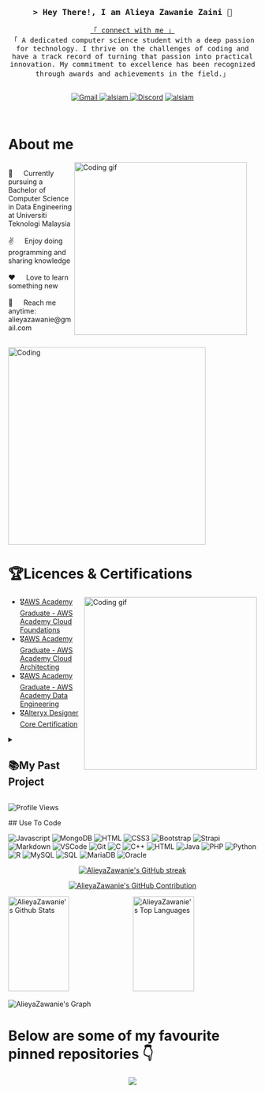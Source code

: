 <!-- Intro  -->
<h3 align="center">
        <samp>&gt; Hey There!, I am Alieya Zawanie Zaini 👋
        </samp>
</h3>


<p align="center"> 
  <samp>
    <a href="https://www.linkedin.com/in/alieya-zaini">「 connect with me 」</a>
    <br>
    「 A dedicated computer science student with a deep passion for technology. I thrive on the challenges of coding and have a track record of turning that passion into practical innovation. My commitment to excellence has been recognized through awards and achievements in the field.」
    <br>
    <br>
  </samp>
</p>


 
<p align="center">
 <a href="https://mail.google.com/mail/?view=cm&fs=1&tf=1&to=alieyazawanie@gmail.com" target="blank">
  <img alt="Gmail" src="https://img.shields.io/badge/Gmail-D14836?style=for-the-badge&logo=gmail&logoColor=white">
 </a>
 <a href="https://www.linkedin.com/in/alieya-zaini" target="_blank">
  <img src="https://img.shields.io/badge/LinkedIn-0077B5?style=for-the-badge&logo=linkedin&logoColor=white" alt="alsiam"/>
 </a>
 <a href="https://discord.com/users/843403498098786304" target="_blank">
  <img alt="Discord" src="https://img.shields.io/badge/Discord-5865F2?style=for-the-badge&logo=discord&logoColor=white"></a>
 <a href="https://instagram.com/aly.zwnie" target="_blank">
  <img src="https://img.shields.io/badge/Instagram-fe4164?style=for-the-badge&logo=instagram&logoColor=white" alt="alsiam" />
 </a>  
</p>
<br />

<!-- About Section -->
# About me
<div>
  <div style="float: left; margin-right: 20px;">
    <img align="right" width="350" src="/assets/programmer.gif" alt="Coding gif" />
    <p>
      💬 &emsp; Currently pursuing a Bachelor of Computer Science in Data Engineering at Universiti Teknologi Malaysia <br/><br/>
      ✌️ &emsp; Enjoy doing programming and sharing knowledge <br/><br/>
      ❤️ &emsp; Love to learn something new <br/><br/>
      📧 &emsp; Reach me anytime: alieyazawanie@gmail.com <br/><br/>
    </p>
  </div>
  
  <img alt="Coding" width="400" src="https://si.wsj.net/public/resources/images/OG-DV513_202002_M_20200221131814.gif" style="clear: both;" />
</div>


<!-- Certications -->
# 🏆Licences & Certifications

<div>
  <img align="right" width="350" src="/assets/programmer.gif" alt="Coding gif" />
  
  <ul>
    <li>🎖️<a href="https://www.credly.com/badges/df4e3719-21ac-44b7-adca-97baa71ceb1a/public_url">AWS Academy Graduate - AWS Academy Cloud Foundations</a></li>
    <li>🎖️<a href="https://www.credly.com/badges/03b0b7d3-a50f-44c6-8ef3-74cdae9221e2/public_url">AWS Academy Graduate - AWS Academy Cloud Architecting</a></li>
    <li>🎖️<a href="https://www.credly.com/badges/c0bed8f7-bf54-489b-8098-e9af2f785478/public_url">AWS Academy Graduate - AWS Academy Data Engineering</a></li>
    <li>🎖️<a href="https://www.credly.com/badges/40dd6629-00bd-43fd-b3c3-bea55f4ae6ba/public_url">Alteryx Designer Core Certification</a></li>
  </ul>
</div>

<details>
 <summary><h2>📚My Past Project</h2></summary>
<p align="left">
    <a href="https://github.com/AlieyaZawanie/Car-Booking-System"><img width="278" src="https://denvercoder1-github-readme-stats.vercel.app/api/pin?username=AlieyaZawanie&repo=Car-Booking-System&theme=react&bg_color=1F222E&title_color=BD93F9&hide_border=true&icon_color=F8D866&show_icons=false" alt="Car-Booking-System"></a>
    <a href="https://github.com/AlieyaZawanie/UTM-ATTENDANCE-SYSTEM"><img width="278" src="https://denvercoder1-github-readme-stats.vercel.app/api/pin?username=AlieyaZawanie&repo=UTM-ATTENDANCE-SYSTEM&theme=react&bg_color=1F222E&title_color=BD93F9&hide_border=true&icon_color=F8D866&show_icons=false" alt="UTM-ATTENDANCE-SYSTEM"></a>
    <a href="https://github.com/AlieyaZawanie/Coffee-Shop"><img width="278" src="https://denvercoder1-github-readme-stats.vercel.app/api/pin?username=AlieyaZawanie&repo=Coffee-Shop&theme=react&bg_color=1F222E&title_color=BD93F9&hide_border=true&icon_color=F8D866&show_icons=false" alt="Coffee-Shop"></a>
    <a href="https://github.com/AlieyaZawanie/KNIME-project-DataMining"><img width="278" src="https://denvercoder1-github-readme-stats.vercel.app/api/pin?username=AlieyaZawanie&repo=KNIME-project-DataMining&theme=react&bg_color=1F222E&title_color=BD93F9&hide_border=true&icon_color=F8D866&show_icons=false" alt="KNIME-project-DataMining"></a>
    <a href="https://github.com/AlieyaZawanie/Business-Intelligence-Project"><img width="278" src="https://denvercoder1-github-readme-stats.vercel.app/api/pin?username=AlieyaZawanie&repo=Business-Intelligence-Project&theme=react&bg_color=1F222E&title_color=BD93F9&hide_border=true&icon_color=F8D866&show_icons=false" alt="Business-Intelligence-Project"></a>
    <a href="https://github.com/AlieyaZawanie/Data-Queries-For-Analytic-Dashboard"><img width="278" src="https://denvercoder1-github-readme-stats.vercel.app/api/pin?username=AlieyaZawanie&repo=Data-Queries-For-Analytic-Dashboard&theme=react&bg_color=1F222E&title_color=BD93F9&hide_border=true&icon_color=F8D866&show_icons=false" alt="Data-Queries-For-Analytic-Dashboard"></a>
    <a href="https://github.com/AlieyaZawanie/Data-Analytic-Programming-LAB"><img width="278" src="https://denvercoder1-github-readme-stats.vercel.app/api/pin?username=AlieyaZawanie&repo=Data-Analytic-Programming-LAB&theme=react&bg_color=1F222E&title_color=BD93F9&hide_border=true&icon_color=F8D866&show_icons=false" alt="Data-Analytic-Programming-LAB"></a>
    <a href="https://github.com/AlieyaZawanie/Database-Programming-LAB"><img width="278" src="https://denvercoder1-github-readme-stats.vercel.app/api/pin?username=AlieyaZawanie&repo=Database-Programming-LAB&theme=react&bg_color=1F222E&title_color=BD93F9&hide_border=true&icon_color=F8D866&show_icons=false" alt="Database-Programming-LAB"></a>
    <a href="https://github.com/AlieyaZawanie/Data-Analytic-Programming-Project"><img width="278" src="https://denvercoder1-github-readme-stats.vercel.app/api/pin?username=AlieyaZawanie&repo=Data-Analytic-Programming-Project&theme=react&bg_color=1F222E&title_color=BD93F9&hide_border=true&icon_color=F8D866&show_icons=false" alt="Data-Analytic-Programming-Project"></a>
</p>


</details>

<p align="left"> <img src="https://komarev.com/ghpvc/?username=AlieyaZawanie&label=Profile%20views&color=0e75b6&style=flat" alt="Profile Views" /> </p>
## Use To Code


![Javascript](https://img.shields.io/badge/Javascript-F0DB4F?style=for-the-badge&labelColor=black&logo=javascript&logoColor=F0DB4F)
![MongoDB](https://img.shields.io/badge/MongoDB-4EA94B?style=for-the-badge&logo=mongodb&logoColor=white)
![HTML](https://img.shields.io/badge/HTML5-E34F26?style=for-the-badge&logo=html5&logoColor=white)
![CSS3](https://img.shields.io/badge/CSS3-1572B6?style=for-the-badge&logo=css3&logoColor=white)
![Bootstrap](https://img.shields.io/badge/Bootstrap-563D7C?style=for-the-badge&logo=bootstrap&logoColor=white)
![Strapi](https://img.shields.io/badge/strapi-2E7EEA?style=for-the-badge&logo=strapi&logoColor=white)
![Markdown](https://img.shields.io/badge/Markdown-000000?style=for-the-badge&logo=markdown&logoColor=white)
![VSCode](https://img.shields.io/badge/Visual_Studio-0078d7?style=for-the-badge&logo=visual%20studio&logoColor=white)
![Git](https://img.shields.io/badge/Git-F05032?style=for-the-badge&logo=git&logoColor=white)
![C](https://img.shields.io/badge/C-00599C?style=for-the-badge&logo=c&logoColor=white)
![C++](https://img.shields.io/badge/C++-00599C?style=for-the-badge&logo=c%2B%2B&logoColor=white)
![HTML](https://img.shields.io/badge/HTML5-E34F26?style=for-the-badge&logo=html5&logoColor=white)
![Java](https://img.shields.io/badge/Java-ED8B00?style=for-the-badge&logo=java&logoColor=white)
![PHP](https://img.shields.io/badge/PHP-777BB4?style=for-the-badge&logo=php&logoColor=white)
![Python](https://img.shields.io/badge/Python-3776AB?style=for-the-badge&logo=python&logoColor=white)
![R](https://img.shields.io/badge/R-276DC3?style=for-the-badge&logo=r&logoColor=white)
![MySQL](https://img.shields.io/badge/MySQL-4479A1?style=for-the-badge&logo=mysql&logoColor=white)
![SQL](https://img.shields.io/badge/SQL-4479A1?style=for-the-badge&logo=postgresql&logoColor=white)
![MariaDB](https://img.shields.io/badge/MariaDB-003545?style=for-the-badge&logo=mariadb&logoColor=white)
![Oracle](https://img.shields.io/badge/Oracle-F80000?style=for-the-badge&logo=oracle&logoColor=white)
<br/>

<p align="center">
  <a href="https://github.com/AlieyaZawanie">
    <img src="https://github-readme-streak-stats.herokuapp.com/?user=AlieyaZawanie&theme=radical&border=7F3FBF&background=0D1117" alt="AlieyaZawanie's GitHub streak"/>
  </a>
</p>

<p align="center">
  <a href="https://github.com/AlieyaZawanie">
    <img src="https://github-profile-summary-cards.vercel.app/api/cards/profile-details?username=AlieyaZawanie&theme=radical" alt="AlieyaZawanie's GitHub Contribution"/>
  </a>
</p>

<a> 
    <a href="https://github.com/AlieyaZawanie"><img alt="AlieyaZawanie's Github Stats" src="https://denvercoder1-github-readme-stats.vercel.app/api?username=AlieyaZawanie&show_icons=true&count_private=true&theme=react&border_color=7F3FBF&bg_color=0D1117&title_color=F85D7F&icon_color=F8D866" height="192px" width="49.5%"/></a>
  <a href="https://github.com/AlieyaZawanie"><img alt="AlieyaZawanie's Top Languages" src="https://denvercoder1-github-readme-stats.vercel.app/api/top-langs/?username=AlieyaZawanie&langs_count=8&layout=compact&theme=react&border_color=7F3FBF&bg_color=0D1117&title_color=F85D7F&icon_color=F8D866" height="192px" width="49.5%"/></a>
  <br/>
</a>

![AlieyaZawanie's Graph](https://github-readme-activity-graph.vercel.app/graph?username=AlieyaZawanie&custom_title=AlieyaZawanie's%20GitHub%20Activity%20Graph&bg_color=0D1117&color=7F3FBF&line=7F3FBF&point=7F3FBF&area_color=FFFFFF&title_color=FFFFFF&area=true)


# Below are some of my favourite pinned repositories :point_down:

<div align="center">
<img align="center" src="https://emoji.gg/assets/emoji/7524_this_animated_bottom.gif">
 </div>

